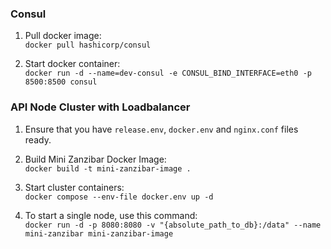 ### Consul

1. Pull docker image:<br>
```docker pull hashicorp/consul```

2. Start docker container:<br>
```docker run -d --name=dev-consul -e CONSUL_BIND_INTERFACE=eth0 -p 8500:8500 consul```

### API Node Cluster with Loadbalancer

1. Ensure that you have ```release.env```, ```docker.env``` and ```nginx.conf``` files ready.
2. Build Mini Zanzibar Docker Image:<br>
```docker build -t mini-zanzibar-image .```

3. Start cluster containers:<br>
```docker compose --env-file docker.env up -d```

4. To start a single node, use this command:<br>
```docker run -d -p 8080:8080 -v "{absolute_path_to_db}:/data" --name mini-zanzibar mini-zanzibar-image```

